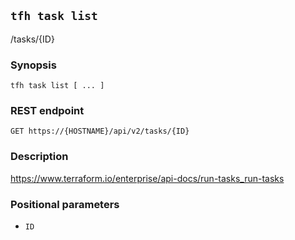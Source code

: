 ## `tfh task list`

/tasks/{ID}

### Synopsis

    tfh task list [ ... ]

### REST endpoint

    GET https://{HOSTNAME}/api/v2/tasks/{ID}

### Description

https://www.terraform.io/enterprise/api-docs/run-tasks_run-tasks

### Positional parameters

* `ID`

